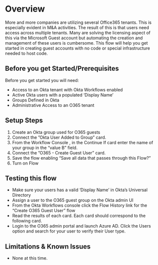 # Overview

More and more companies are utilizing several Office365 tenants. This is especially evident in M&A activities. The result of this is that users need access across multiple tenants. Many are solving the licensing aspect of this via the Microsoft Guest account but automating the creation and management of these users is cumbersome.  This flow will help you get started in creating guest accounts with no code or special infrastructure needed to host code.  


## Before you get Started/Prerequisites

Before you get started you will need:



*   Access to an Okta tenant with Okta Workflows enabled
*   Active Okta users with a populated ‘Display Name’
*   Groups Defined in Okta
*   Administrative Access to an O365 tenant 


## Setup Steps



1. Create an Okta group used for O365 guests
2. Connect the ”Okta User Added to Group” card.
3. From the Workflow Console , in the Continue If card enter the name of your group in the “value B” field. 
4. Connect the ”O365 - Create Guest User” card.
5. Save the flow enabling “Save all data that passes through this Flow?”
6. Turn on Flow


## Testing this flow



*   Make sure your users has a valid ‘Display Name’ in Okta’s Universal Directory 
*   Assign a user to the O365 guest group on the Okta admin UI
*   From the Okta Workflows console click the Flow History link for the “Create O365 Guest User” flow
*   Read the results of each card. Each card should correspond to the following card. 
*   Login to the O365 admin portal and launch Azure AD. Click the Users option and search for your user to verify their User type. 


## Limitations & Known Issues 



*   None at this time. 